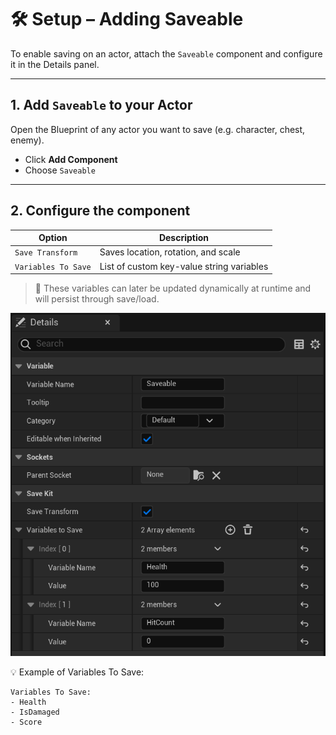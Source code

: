 # 🛠️ Setup – Adding Saveable

To enable saving on an actor, attach the `Saveable` component and configure it in the Details panel.

---

## 1. Add `Saveable` to your Actor

Open the Blueprint of any actor you want to save (e.g. character, chest, enemy).

- Click **Add Component**
- Choose `Saveable`

---

## 2. Configure the component

| Option            | Description                                       |
|-------------------|---------------------------------------------------|
| `Save Transform`  | Saves location, rotation, and scale               |
| `Variables To Save` | List of custom key-value string variables       |

> 🎯 These variables can later be updated dynamically at runtime and will persist through save/load.


![Saveable Component Settings](images/ChooseSaveable.png)

💡 Example of Variables To Save:
```plaintext
Variables To Save:
- Health
- IsDamaged
- Score
```
